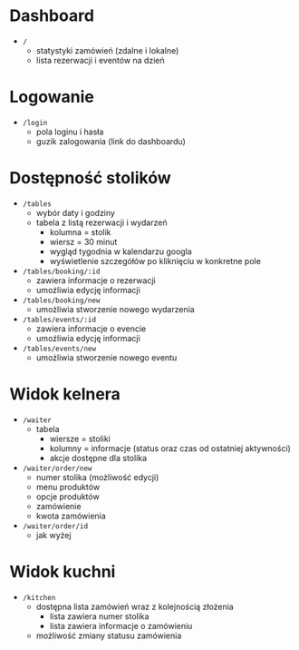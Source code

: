 # Dashboard

- `/`
  - statystyki zamówień (zdalne i lokalne)
  - lista rezerwacji i eventów na dzień

# Logowanie

- `/login`
  - pola loginu i hasła
  - guzik zalogowania (link do dashboardu)

# Dostępność stolików

- `/tables`
  - wybór daty i godziny
  - tabela z listą rezerwacji i wydarzeń
    - kolumna = stolik
    - wiersz = 30 minut
    - wygląd tygodnia w kalendarzu googla
    - wyświetlenie szczegółów po kliknięciu w konkretne pole
- `/tables/booking/:id`
  - zawiera informacje o rezerwacji
  - umożliwia edycję informacji
- `/tables/booking/new`
  - umożliwia stworzenie nowego wydarzenia
- `/tables/events/:id`
  - zawiera informacje o evencie
  - umożliwia edycję informacji
- `/tables/events/new`
  - umożliwia stworzenie nowego eventu

# Widok kelnera

- `/waiter`
  - tabela
    - wiersze = stoliki
    - kolumny = informacje (status oraz czas od ostatniej aktywności)
    - akcje dostępne dla stolika
- `/waiter/order/new`
  - numer stolika (możliwość edycji)
  - menu produktów
  - opcje produktów
  - zamówienie
  - kwota zamówienia
- `/waiter/order/id`
  - jak wyżej

# Widok kuchni

- `/kitchen`
  - dostępna lista zamówień wraz z kolejnością złożenia
    - lista zawiera numer stolika
    - lista zawiera informacje o zamówieniu
  - możliwość zmiany statusu zamówienia
